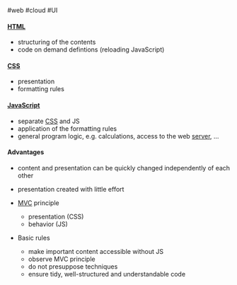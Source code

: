 #web #cloud #UI 

#### [HTML](/HTML)
- structuring of the contents
- code on demand defintions (reloading JavaScript)

#### [CSS](/CSS)
- presentation
- formatting rules

#### [JavaScript](/JavaScript)
- separate [CSS](/CSS) and JS
- application of the formatting rules
- general program logic, e.g. calculations, access to the web [server](/server), ...

#### Advantages
- content and presentation can be quickly changed independently of each other
- presentation created with little effort

- [MVC](/MVC) principle
	- presentation (CSS)
	- behavior (JS)
- Basic rules
	- make important content accessible without JS
	- observe MVC principle
	- do not presuppose techniques
	- ensure tidy, well-structured and understandable code